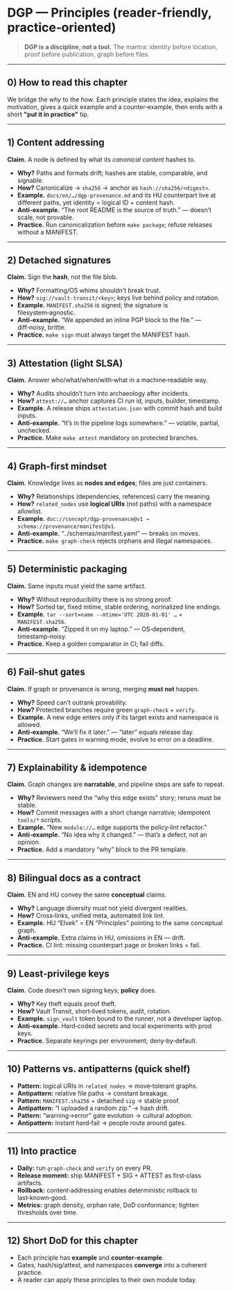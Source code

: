 # DGP — Principles (reader‑friendly, practice‑oriented)

> **DGP is a discipline, not a tool.** The mantra: identity before location, proof before publication, graph before files.

---

## 0) How to read this chapter

We bridge the *why* to the *how*. Each principle states the idea, explains the motivation, gives a quick example and a counter‑example, then ends with a short **"put it in practice"** tip.

---

## 1) Content addressing

**Claim.** A node is defined by what its *canonical content* hashes to.

* **Why?** Paths and formats drift; hashes are stable, comparable, and signable.
* **How?** Canonicalize → `sha256` → anchor as `hash://sha256/<digest>`.
* **Example.** `docs/en/…/dgp-provenance.md` and its HU counterpart live at different paths, yet identity = logical ID + content hash.
* **Anti‑example.** “The root README is the source of truth.” — doesn’t scale, not provable.
* **Practice.** Run canonicalization before `make package`; refuse releases without a MANIFEST.

---

## 2) Detached signatures

**Claim.** Sign the **hash**, not the file blob.

* **Why?** Formatting/OS whims shouldn’t break trust.
* **How?** `sig://vault-transit/<key>`; keys live behind policy and rotation.
* **Example.** `MANIFEST.sha256` is signed; the signature is filesystem‑agnostic.
* **Anti‑example.** “We appended an inline PGP block to the file.” — diff‑noisy, brittle.
* **Practice.** `make sign` must always target the MANIFEST hash.

---

## 3) Attestation (light SLSA)

**Claim.** Answer who/what/when/with‑what in a machine‑readable way.

* **Why?** Audits shouldn’t turn into archaeology after incidents.
* **How?** `attest://…` anchor captures CI run id, inputs, builder, timestamp.
* **Example.** A release ships `attestation.json` with commit hash and build inputs.
* **Anti‑example.** “It’s in the pipeline logs somewhere.” — volatile, partial, unchecked.
* **Practice.** Make `make attest` mandatory on protected branches.

---

## 4) Graph‑first mindset

**Claim.** Knowledge lives as **nodes and edges**; files are just containers.

* **Why?** Relationships (dependencies, references) carry the meaning.
* **How?** `related_nodes` use **logical URIs** (not paths) with a namespace allowlist.
* **Example.** `doc://concept/dgp-provenance@v1 → schema://provenance/manifest@v1`.
* **Anti‑example.** “../schemas/manifest.yaml” — breaks on moves.
* **Practice.** `make graph-check` rejects orphans and illegal namespaces.

---

## 5) Deterministic packaging

**Claim.** Same inputs must yield the same artifact.

* **Why?** Without reproducibility there is no strong proof.
* **How?** Sorted tar, fixed mtime, stable ordering, normalized line endings.
* **Example.** `tar --sort=name --mtime='UTC 2020-01-01' …` + `MANIFEST.sha256`.
* **Anti‑example.** “Zipped it on my laptop.” — OS‑dependent, timestamp‑noisy.
* **Practice.** Keep a golden comparator in CI; fail diffs.

---

## 6) Fail‑shut gates

**Claim.** If graph or provenance is wrong, merging **must not** happen.

* **Why?** Speed can’t outrank provability.
* **How?** Protected branches require green `graph-check` + `verify`.
* **Example.** A new edge enters only if its target exists and namespace is allowed.
* **Anti‑example.** “We’ll fix it later.” — “later” equals release day.
* **Practice.** Start gates in warning mode, evolve to error on a deadline.

---

## 7) Explainability & idempotence

**Claim.** Graph changes are **narratable**, and pipeline steps are safe to repeat.

* **Why?** Reviewers need the “why this edge exists” story; reruns must be stable.
* **How?** Commit messages with a short change narrative; idempotent `tools/*` scripts.
* **Example.** “New `module://…` edge supports the policy‑lint refactor.”
* **Anti‑example.** “No idea why it changed.” — that’s a defect, not an opinion.
* **Practice.** Add a mandatory “why” block to the PR template.

---

## 8) Bilingual docs as a contract

**Claim.** EN and HU convey the same **conceptual** claims.

* **Why?** Language diversity must not yield divergent realities.
* **How?** Cross‑links, unified meta, automated link lint.
* **Example.** HU “Elvek” = EN “Principles” pointing to the same conceptual graph.
* **Anti‑example.** Extra claims in HU, omissions in EN — drift.
* **Practice.** CI lint: missing counterpart page or broken links = fail.

---

## 9) Least‑privilege keys

**Claim.** Code doesn’t own signing keys; **policy** does.

* **Why?** Key theft equals proof theft.
* **How?** Vault Transit, short‑lived tokens, audit, rotation.
* **Example.** `sign_vault` token bound to the runner, not a developer laptop.
* **Anti‑example.** Hard‑coded secrets and local experiments with prod keys.
* **Practice.** Separate keyrings per environment; deny‑by‑default.

---

## 10) Patterns vs. antipatterns (quick shelf)

* **Pattern:** logical URIs in `related_nodes` → move‑tolerant graphs.
* **Antipattern:** relative file paths → constant breakage.
* **Pattern:** `MANIFEST.sha256` + detached `sig` → stable proof.
* **Antipattern:** “I uploaded a random zip.” → hash drift.
* **Pattern:** “warning→error” gate evolution → cultural adoption.
* **Antipattern:** instant hard‑fail → people route around gates.

---

## 11) Into practice

* **Daily:** run `graph-check` and `verify` on every PR.
* **Release moment:** ship MANIFEST + SIG + ATTEST as first‑class artifacts.
* **Rollback:** content‑addressing enables deterministic rollback to last‑known‑good.
* **Metrics:** graph density, orphan rate, DoD conformance; tighten thresholds over time.

---

## 12) Short DoD for this chapter

* Each principle has **example** and **counter‑example**.
* Gates, hash/sig/attest, and namespaces **converge** into a coherent practice.
* A reader can apply these principles to their own module today.
